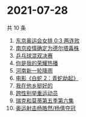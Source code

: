 # 2021-07-28

共 10 条

<!-- BEGIN ZHIHUSEARCH -->
<!-- 最后更新时间 Wed Jul 28 2021 01:15:51 GMT+0800 (China Standard Time) -->
1. [东京奥运会女排 0:3 两连败](https://www.zhihu.com/search?q=女排)
1. [南京疫情确定为德尔塔毒株](https://www.zhihu.com/search?q=江苏疫情)
1. [乒乓球混双决赛](https://www.zhihu.com/search?q=乒乓球)
1. [你是我的荣耀热播](https://www.zhihu.com/search?q=你是我的荣耀)
1. [河南新一轮降雨](https://www.zhihu.com/search?q=河南暴雨)
1. [电影《白蛇 2：青蛇劫起》](https://www.zhihu.com/search?q=青蛇)
1. [我在他乡挺好的](https://www.zhihu.com/search?q=我在他乡挺好)
1. [跨性别举重运动员](https://www.zhihu.com/search?q=跨性别运动员)
1. [瑞克和莫蒂第五季第六集](https://www.zhihu.com/search?q=瑞克和莫蒂)
1. [奥运射击杨皓然/杨倩夺冠](https://www.zhihu.com/search?q=混合团体10米气步枪)
<!-- END ZHIHUSEARCH -->
